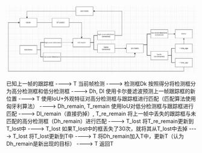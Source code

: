 ![](assets/bytetrack.jpg)

已知上一帧的跟踪框 ----> T
当前帧检测 ----> 检测框Dk
按照得分将检测框分为高分检测框和低分检测框 ----> Dh, Dl
使用卡尔曼滤波预测上一帧跟踪框的新位置 ----> T
使用IoU+外观特征对高分检测框与跟踪框进行匹配（匹配算法使用匈牙利算法） ----> Dh_remain, T_remain
使用IoU对低分检测框与跟踪框进行匹配 ----> Dl_remain（直接扔掉）, T_re_remain
将上一帧中丢失的跟踪框与未匹配的高分检测框（Dh_remain）进行匹配    ----> T_lost
将T_re_remain更新到T_lost中 ----> T_lost
如果T_lost中的框丢失了30次，就将其从T_lost中去掉 ----> T_lost
将T_lost更新到T中 ----> T
将Dh_remain加入T中，更新T（认为Dh_remain是新出现的目标） ----> T
返回T






